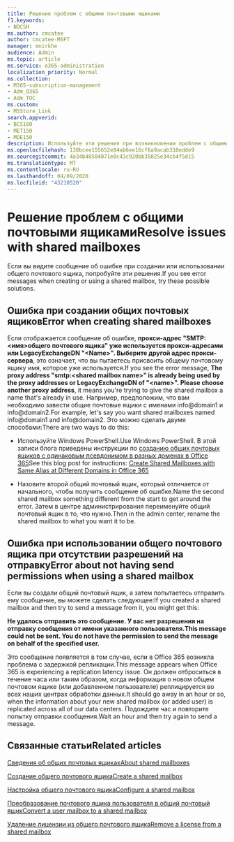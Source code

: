 ```yaml
---
title: Решение проблем с общими почтовыми ящиками
f1.keywords:
- NOCSH
ms.author: cmcatee
author: cmcatee-MSFT
manager: mnirkhe
audience: Admin
ms.topic: article
ms.service: o365-administration
localization_priority: Normal
ms.collection:
- M365-subscription-management
- Adm_O365
- Adm_TOC
ms.custom:
- MSStore_Link
search.appverid:
- BCS160
- MET150
- MOE150
description: Используйте эти решения при возникновении проблем с общими почтовыми ящиками.
ms.openlocfilehash: 138bcee155652e84ab6ee16cf6a9acab310edde9
ms.sourcegitcommit: 4a34b48584071e0c43c920bb35025e34cb4f5d15
ms.translationtype: MT
ms.contentlocale: ru-RU
ms.lasthandoff: 04/09/2020
ms.locfileid: "43210520"
---
```

# <a name="resolve-issues-with-shared-mailboxes"></a><span data-ttu-id="19d64-103">Решение проблем с общими почтовыми ящиками</span><span class="sxs-lookup"><span data-stu-id="19d64-103">Resolve issues with shared mailboxes</span></span>

<span data-ttu-id="19d64-104">Если вы видите сообщение об ошибке при создании или использовании общего почтового ящика, попробуйте эти решения.</span><span class="sxs-lookup"><span data-stu-id="19d64-104">If you see error messages when creating or using a shared mailbox, try these possible solutions.</span></span> 

## <a name="error-when-creating-shared-mailboxes"></a><span data-ttu-id="19d64-105">Ошибка при создании общих почтовых ящиков</span><span class="sxs-lookup"><span data-stu-id="19d64-105">Error when creating shared mailboxes</span></span>
<span data-ttu-id="19d64-106"><a name="bkmk_Fix"> </a></span><span class="sxs-lookup"><span data-stu-id="19d64-106"><a name="bkmk_Fix"> </a></span></span>

<span data-ttu-id="19d64-107">Если отображается сообщение об ошибке, **прокси-адрес "SMTP: <имя\>общего почтового ящика" уже используется прокси-адресами или LegacyExchangeDN "\<Name>". Выберите другой адрес прокси-сервера**, это означает, что вы пытаетесь присвоить общему почтовому ящику имя, которое уже используется.</span><span class="sxs-lookup"><span data-stu-id="19d64-107">If you see the error message, **The proxy address "smtp:<shared mailbox name\>" is already being used by the proxy addresses or LegacyExchangeDN of "\<name>". Please choose another proxy address**, it means you're trying to give the shared mailbox a name that's already in use.</span></span> <span data-ttu-id="19d64-108">Например, предположим, что вам необходимо завести общие почтовые ящики с именами info@domain1 и info@domain2.</span><span class="sxs-lookup"><span data-stu-id="19d64-108">For example, let's say you want shared mailboxes named info@domain1 and info@domain2.</span></span> <span data-ttu-id="19d64-109">Это можно сделать двумя способами:</span><span class="sxs-lookup"><span data-stu-id="19d64-109">There are two ways to do this:</span></span>

  - <span data-ttu-id="19d64-110">Используйте Windows PowerShell.</span><span class="sxs-lookup"><span data-stu-id="19d64-110">Use Windows PowerShell.</span></span> <span data-ttu-id="19d64-111">В этой записи блога приведены инструкции по [созданию общих почтовых ящиков с одинаковым псевдонимом в разных доменах в Office 365](https://www.cogmotive.com/blog/office-365-tips/create-shared-mailboxes-with-same-alias-at-different-domains-in-office-365)</span><span class="sxs-lookup"><span data-stu-id="19d64-111">See this blog post for instructions: [Create Shared Mailboxes with Same Alias at Different Domains in Office 365](https://www.cogmotive.com/blog/office-365-tips/create-shared-mailboxes-with-same-alias-at-different-domains-in-office-365)</span></span>
    
  - <span data-ttu-id="19d64-112">Назовите второй общий почтовый ящик, который отличается от начального, чтобы получить сообщение об ошибке.</span><span class="sxs-lookup"><span data-stu-id="19d64-112">Name the second shared mailbox something different from the start to get around the error.</span></span> <span data-ttu-id="19d64-113">Затем в центре администрирования переименуйте общий почтовый ящик в то, что нужно.</span><span class="sxs-lookup"><span data-stu-id="19d64-113">Then in the admin center, rename the shared mailbox to what you want it to be.</span></span>

## <a name="error-about-not-having-send-permissions-when-using-a-shared-mailbox"></a><span data-ttu-id="19d64-114">Ошибка при использовании общего почтового ящика при отсутствии разрешений на отправку</span><span class="sxs-lookup"><span data-stu-id="19d64-114">Error about not having send permissions when using a shared mailbox</span></span>

<span data-ttu-id="19d64-115">Если вы создали общий почтовый ящик, а затем попытаетесь отправить ему сообщение, вы можете сделать следующее:</span><span class="sxs-lookup"><span data-stu-id="19d64-115">If you created a shared mailbox and then try to send a message from it, you might get this:</span></span>

<span data-ttu-id="19d64-116">**Не удалось отправить это сообщение. У вас нет разрешения на отправку сообщения от имени указанного пользователя.**</span><span class="sxs-lookup"><span data-stu-id="19d64-116">**This message could not be sent. You do not have the permission to send the message on behalf of the specified user.**</span></span>

<span data-ttu-id="19d64-117">Это сообщение появляется в том случае, если в Office 365 возникла проблема с задержкой репликации.</span><span class="sxs-lookup"><span data-stu-id="19d64-117">This message appears when Office 365 is experiencing a replication latency issue.</span></span> <span data-ttu-id="19d64-118">Он должен отброситься в течение часа или таким образом, когда информация о новом общем почтовом ящике (или добавленном пользователе) реплицируется во всех наших центрах обработки данных.</span><span class="sxs-lookup"><span data-stu-id="19d64-118">It should go away in an hour or so, when the information about your new shared mailbox (or added user) is replicated across all of our data centers.</span></span> <span data-ttu-id="19d64-119">Подождите час и повторите попытку отправки сообщения.</span><span class="sxs-lookup"><span data-stu-id="19d64-119">Wait an hour and then try again to send a message.</span></span>

## <a name="related-articles"></a><span data-ttu-id="19d64-120">Связанные статьи</span><span class="sxs-lookup"><span data-stu-id="19d64-120">Related articles</span></span>

[<span data-ttu-id="19d64-121">Сведения об общих почтовых ящиках</span><span class="sxs-lookup"><span data-stu-id="19d64-121">About shared mailboxes</span></span>](about-shared-mailboxes.md)

[<span data-ttu-id="19d64-122">Создание общего почтового ящика</span><span class="sxs-lookup"><span data-stu-id="19d64-122">Create a shared mailbox</span></span>](create-a-shared-mailbox.md)

[<span data-ttu-id="19d64-123">Настройка общего почтового ящика</span><span class="sxs-lookup"><span data-stu-id="19d64-123">Configure a shared mailbox</span></span>](configure-a-shared-mailbox.md)

[<span data-ttu-id="19d64-124">Преобразование почтового ящика пользователя в общий почтовый ящик</span><span class="sxs-lookup"><span data-stu-id="19d64-124">Convert a user mailbox to a shared mailbox</span></span>](convert-user-mailbox-to-shared-mailbox.md)

[<span data-ttu-id="19d64-125">Удаление лицензии из общего почтового ящика</span><span class="sxs-lookup"><span data-stu-id="19d64-125">Remove a license from a shared mailbox</span></span>](remove-license-from-shared-mailbox.md)


    

